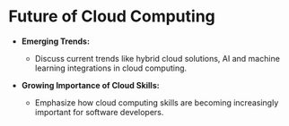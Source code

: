 # Future of Cloud Computing

- **Emerging Trends:**
  - Discuss current trends like hybrid cloud solutions, AI and machine learning integrations in cloud computing.
  
- **Growing Importance of Cloud Skills:**
  - Emphasize how cloud computing skills are becoming increasingly important for software developers.
